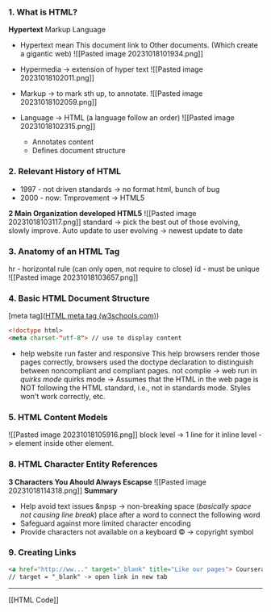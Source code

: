 ### 1. What is HTML?
**Hypertext** Markup Language
+ Hypertext mean This document link to Other documents. (Which create a gigantic web)
![[Pasted image 20231018101934.png]]

+ Hypermedia -> extension of hyper text
![[Pasted image 20231018102011.png]]

+ Markup -> to mark sth up, to annotate.
![[Pasted image 20231018102059.png]]

+ Language -> HTML (a language follow an order)
![[Pasted image 20231018102315.png]]
	+ Annotates content
	+ Defines document structure

### 2. Relevant History of HTML


+ 1997 - not driven standards -> no format html, bunch of bug
+ 2000 - now: Tmprovement -> HTML5

**2 Main Organization developed HTML5** 
![[Pasted image 20231018103117.png]]
standard -> pick the best out of those evolving, slowly improve. Auto update to user 
evolving -> newest update to date


### 3. Anatomy of an HTML Tag

hr - horizontal rule (can only open, not require to close)
id - must be unique
![[Pasted image 20231018103657.png]]

### 4. Basic HTML Document Structure
[meta tag]([HTML meta tag (w3schools.com)](https://www.w3schools.com/tags/tag_meta.asp))
```html
<!doctype html>
<meta charset-"utf-8"> // use to display content
```
+ help website run faster and responsive 
This help browsers render those pages correctly, browsers used the doctype declaration to distinguish between noncompliant and compliant pages. 
	not complie ->  web run in *quirks mode* 
	quirks mode -> Assumes that the HTML in the web page is NOT following the HTML standard, i.e., not in standards mode. Styles won't work correctly, etc.


### 5. HTML Content Models
![[Pasted image 20231018105916.png]]
block level -> 1 line for it
inline level -> element inside other element.


### 8. HTML Character Entity References

**3 Characters You Ahould Always Escapse**
![[Pasted image 20231018114318.png]]
**Summary**
+ Help avoid text issues
	&npsp -> non-breaking space (*basically space not causing line break*)
		place after a word to connect the following word
+ Safeguard against more limited character encoding
+ Provide characters not available on a keyboard 
	&copy; -> copyright symbol 


### 9. Creating Links
```html
<a href="http://ww..." target="_blank" title="Like our pages"> Coursera </a>
// target = "_blank" -> open link in new tab 
```


---
[[HTML Code]]

